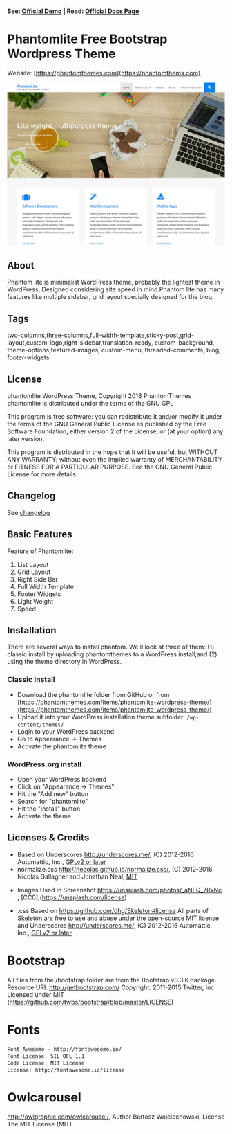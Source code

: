 #### See: [Official Demo](https://phantomthemes.com/view?theme=PhantomLite) | Read: [Official Docs Page](https://phantomthemes.com/phantom-lite-doc/)

# Phantomlite Free Bootstrap Wordpress Theme 

Website: [https://phantomthemes.com](https://phantomthems.com)

![screenshot](screenshot.png)

## About

Phantom lite is minimalist WordPress theme, probably the lightest theme in WordPress, Designed considering site speed in mind.Phantom lite has many features like multiple sidebar, grid layout specially designed for the blog.

## Tags

 two-columns,three-columns,full-width-template,sticky-post,grid-layout,custom-logo,right-sidebar,translation-ready, custom-background, theme-options,featured-images, custom-menu, threaded-comments, blog, footer-widgets

## License

phantomlite WordPress Theme, Copyright 2018 PhantomThemes
phantomlite is distributed under the terms of the GNU GPL

This program is free software: you can redistribute it and/or modify
it under the terms of the GNU General Public License as published by
the Free Software Foundation, either version 2 of the License, or
(at your option) any later version.

This program is distributed in the hope that it will be useful,
but WITHOUT ANY WARRANTY; without even the implied warranty of
MERCHANTABILITY or FITNESS FOR A PARTICULAR PURPOSE. See the
GNU General Public License for more details.

## Changelog
See [changelog](CHANGELOG.md)

## Basic Features

Feature of Phantomlite:

1. List Layout
2. Grid Layout
3. Right Side Bar
4. Full Width Template
5. Footer Widgets
6. Light Weight
7. Speed

## Installation
There are several ways to install phantom. We'll look at three of them: (1) classic install by uploading phantomthemes to a WordPress install,and (2) using the theme directory in WordPress. 

### Classic install
- Download the phantomlite folder from GitHub or from [https://phantomthemes.com/items/phantomlite-wordpress-theme/](https://phantomthemes.com/items/phantomlite-wordpress-theme/)
- Upload it into your WordPress installation theme subfolder: `/wp-content/themes/`
- Login to your WordPress backend
- Go to Appearance → Themes
- Activate the phantomlite theme


### WordPress.org install
- Open your WordPress backend
- Click on "Appearance -> Themes"
- Hit the "Add new" button
- Search for "phantomlite"
- Hit the "install" button
- Activate the theme

## Licenses & Credits

- Based on Underscores http://underscores.me/, (C) 2012-2016 Automattic, Inc., [GPLv2 or later](https://www.gnu.org/licenses/gpl-2.0.html)
- normalize.css http://necolas.github.io/normalize.css/, (C) 2012-2016 Nicolas Gallagher and Jonathan Neal, [MIT](http://opensource.org/licenses/MIT)

* Images Used in Screenshot
	https://unsplash.com/photos/_aNFQ_7RxNc , [CC0],(https://unsplash.com/license)

- .css Based on https://github.com/dhg/Skeleton#license All parts of Skeleton are free to use and abuse under the open-source MIT license and Underscores http://underscores.me/, (C) 2012-2016 Automattic, Inc., [GPLv2 or later](https://www.gnu.org/licenses/gpl-2.0.html)

# Bootstrap
All files from the /bootstrap folder are from the Bootstrap v3.3.6 package.
Resource URI: http://getbootstrap.com/
Copyright: 2011-2015 Twitter, Inc
Licensed under MIT (https://github.com/twbs/bootstrap/blob/master/LICENSE)

# Fonts
    Font Awesome - http://fontawesome.io/
    Font License: SIL OFL 1.1
    Code License: MIT License  
    License: http://fontawesome.io/license 

# Owlcarousel
http://owlgraphic.com/owlcarousel/, Author Bartosz Wojciechowski, License The MIT License (MIT)
